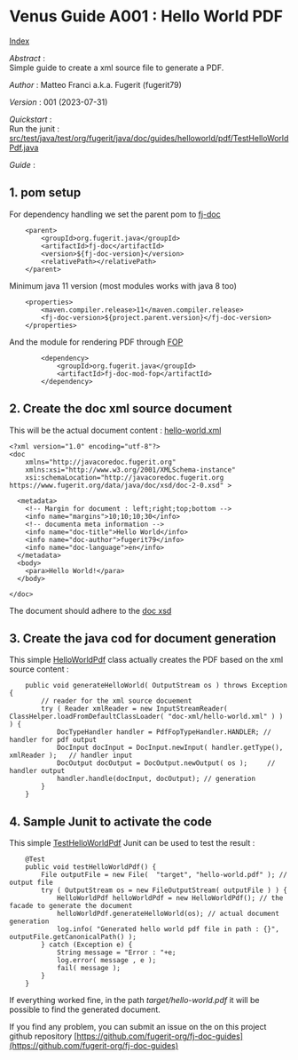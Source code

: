 # Venus Guide A001 : Hello World PDF 

[Index](../README.md)

*Abstract* :  
Simple guide to create a xml source file to generate a PDF.

*Author* : Matteo Franci a.k.a. Fugerit (fugerit79)

*Version* : 001 (2023-07-31)

*Quickstart* :  
Run the junit : [src/test/java/test/org/fugerit/java/doc/guides/helloworld/pdf/TestHelloWorldPdf.java](src/test/java/test/org/fugerit/java/doc/guides/helloworld/pdf/TestHelloWorldPdf.java)


*Guide* :  

## 1. pom setup

For dependency handling we set the parent pom to [fj-doc](https://github.com/fugerit-org/fj-doc)

```
	<parent>
		<groupId>org.fugerit.java</groupId>
		<artifactId>fj-doc</artifactId>
		<version>${fj-doc-version}</version>
		<relativePath></relativePath>
	</parent> 
```

Minimum java 11 version (most modules works with java 8 too)

```
	<properties>
		<maven.compiler.release>11</maven.compiler.release>
		<fj-doc-version>${project.parent.version}</fj-doc-version>
	</properties>
```

And the module for rendering PDF through [FOP](https://github.com/fugerit-org/fj-doc/tree/main/fj-doc-bom-fop)

```
		<dependency>
			<groupId>org.fugerit.java</groupId>
			<artifactId>fj-doc-mod-fop</artifactId>
		</dependency>	
```

## 2. Create the doc xml source document

This will be the actual document content : [hello-world.xml](src/main/resources/doc-xml/hello-world.xml)

```
<?xml version="1.0" encoding="utf-8"?>
<doc
	xmlns="http://javacoredoc.fugerit.org"
	xmlns:xsi="http://www.w3.org/2001/XMLSchema-instance"
    xsi:schemaLocation="http://javacoredoc.fugerit.org https://www.fugerit.org/data/java/doc/xsd/doc-2-0.xsd" > 

  <metadata>
	<!-- Margin for document : left;right;top;bottom -->
	<info name="margins">10;10;10;30</info>  
	<!-- documenta meta information -->
	<info name="doc-title">Hello World</info>
	<info name="doc-author">fugerit79</info>
	<info name="doc-language">en</info>
  </metadata>
  <body>
	<para>Hello World!</para>
  </body>

</doc>
```

The document should adhere to the [doc xsd](https://www.fugerit.org/data/java/doc/xsd/doc-2-0.xsd)

## 3. Create the java cod for document generation

This simple [HelloWorldPdf](src/main/java/org/fugerit/java/doc/guides/helloworld/pdf/HelloWorldPdf.java) class actually creates the PDF based on the xml source content : 

```
	public void generateHelloWorld( OutputStream os ) throws Exception {
		// reader for the xml source docuement
		try ( Reader xmlReader = new InputStreamReader( ClassHelper.loadFromDefaultClassLoader( "doc-xml/hello-world.xml" ) ) ) {
			DocTypeHandler handler = PdfFopTypeHandler.HANDLER; // handler for pdf output
			DocInput docInput = DocInput.newInput( handler.getType(), xmlReader );	 // handler input
			DocOutput docOutput = DocOutput.newOutput( os );	 // handler output
			handler.handle(docInput, docOutput); // generation
		} 
	}
```

## 4. Sample Junit to activate the code

This simple [TestHelloWorldPdf](src/test/java/test/org/fugerit/java/doc/guides/helloworld/pdf/TestHelloWorldPdf.java) Junit can be used to test the result : 

```
	@Test
	public void testHelloWorldPdf() {
		File outputFile = new File(  "target", "hello-world.pdf" ); // output file
		try ( OutputStream os = new FileOutputStream( outputFile ) ) {
			HelloWorldPdf helloWorldPdf = new HelloWorldPdf(); // the facade to generate the document
			helloWorldPdf.generateHelloWorld(os); // actual document generation
			log.info( "Generated hello world pdf file in path : {}", outputFile.getCanonicalPath() );
		} catch (Exception e) {
			String message = "Error : "+e;
			log.error( message , e );
			fail( message );
		}
	}
```

If everything worked fine, in the path *target/hello-world.pdf* it will be possible to find the generated document.

If you find any problem, you can submit an issue on the on this project github repository [https://github.com/fugerit-org/fj-doc-guides](https://github.com/fugerit-org/fj-doc-guides)
